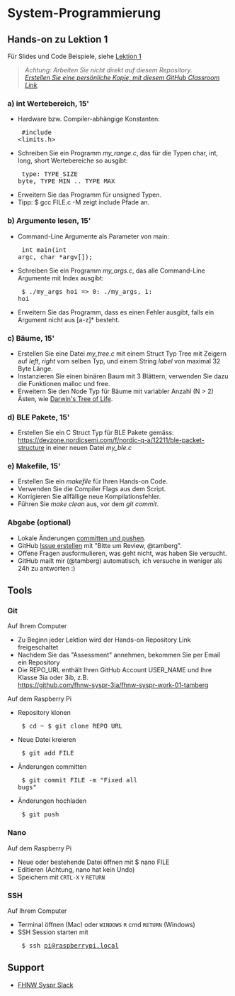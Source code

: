 # System-Programmierung
## Hands-on zu Lektion 1
Für Slides und Code Beispiele, siehe [Lektion 1](../../../fhnw-syspr/blob/master/01/README.md)

> *Achtung: Arbeiten Sie nicht direkt auf diesem Repository.*<br/>
> *[Erstellen Sie eine persönliche Kopie, mit diesem GitHub Classroom Link](https://classroom.github.com/a/-xV9LSkq).*

### a) int Wertebereich, 15'
* Hardware bzw. Compiler-abhängige Konstanten:<pre>
    #include <limits.h></pre>
* Schreiben Sie ein Programm *my_range.c*, das für die Typen char, int, long, short Wertebereiche so ausgibt:<pre>
    type: TYPE_SIZE byte, TYPE_MIN .. TYPE_MAX</pre>
* Erweitern Sie das Programm für unsigned Typen.
* Tipp: $ gcc FILE.c -M zeigt include Pfade an.

### b) Argumente lesen, 15'
* Command-Line Argumente als Parameter von main:<pre>
    int main(int argc, char *argv[]);</pre>
* Schreiben Sie ein Programm *my_args.c*, das alle Command-Line Argumente mit Index ausgibt:<pre>
    $ ./my_args hoi => 0: ./my_args, 1: hoi</pre>
* Erweitern Sie das Programm, dass es einen Fehler ausgibt, falls ein Argument nicht aus [a-z]* besteht.

### c) Bäume, 15'
* Erstellen Sie eine Datei *my_tree.c* mit einem Struct Typ Tree mit Zeigern auf *left*, *right* vom selben Typ, und einem String *label* von maximal 32 Byte Länge.
* Instanzieren Sie einen binären Baum mit 3 Blättern, verwenden Sie dazu die Funktionen malloc und free.
* Erweitern Sie den Node Typ für Bäume mit variabler Anzahl (N > 2) Ästen, wie [Darwin's Tree of Life](https://en.wikipedia.org/wiki/%20Tree_of_life_(biology)#/media/File:On_the_Origin_of_Species_diagram.PNG).

### d) BLE Pakete, 15'
* Erstellen Sie ein C Struct Typ für BLE Pakete gemäss: https://devzone.nordicsemi.com/f/nordic-q-a/12211/ble-packet-structure in einer neuen Datei *my_ble.c*

### e) Makefile, 15'
* Erstellen Sie ein *makefile* für Ihren Hands-on Code.
* Verwenden Sie die Compiler Flags aus dem Script.
* Korrigieren Sie allfällige neue Kompilationsfehler.
* Führen Sie *make clean* aus, vor dem *git commit*.

### Abgabe (optional)
* Lokale Änderungen [committen und pushen](#git).
* GitHub [Issue erstellen](../../issues/new) mit "Bitte um Review, @tamberg".
* Offene Fragen ausformulieren, was geht nicht, was haben Sie versucht.
* GitHub mailt mir (@tamberg) automatisch, ich versuche in weniger als 24h zu antworten :)

## Tools
### Git
Auf Ihrem Computer
* Zu Beginn jeder Lektion wird der Hands-on Repository Link freigeschaltet
* Nachdem Sie das "Assessment" annehmen, bekommen Sie per Email ein Repository
* Die REPO_URL enthält Ihren GitHub Account USER_NAME und Ihre Klasse 3ia oder 3ib, z.B.<br/>
            https://github.com/fhnw-syspr-3ia/fhnw-syspr-work-01-tamberg

Auf dem Raspberry Pi
* Repository klonen<pre>
    $ cd ~
    $ git clone REPO_URL</pre>
* Neue Datei kreieren<pre>
    $ git add FILE</pre>
* Änderungen committen<pre>
    $ git commit FILE -m "Fixed all bugs"</pre>
* Änderungen hochladen<pre>
    $ git push</pre>

### Nano
Auf dem Raspberry Pi
* Neue oder bestehende Datei öffnen mit $ nano FILE
* Editieren (Achtung, nano hat kein Undo)
* Speichern mit `CRTL-X` `Y` `RETURN`

### SSH
Auf Ihrem Computer
* Terminal öffnen (Mac) oder `WINDOWS` `R` cmd `RETURN` (Windows)
* SSH Session starten mit<pre>
    $ ssh pi@raspberrypi.local</pre>

## Support
- [FHNW Syspr Slack](https://fhnw-syspr.slack.com/)

